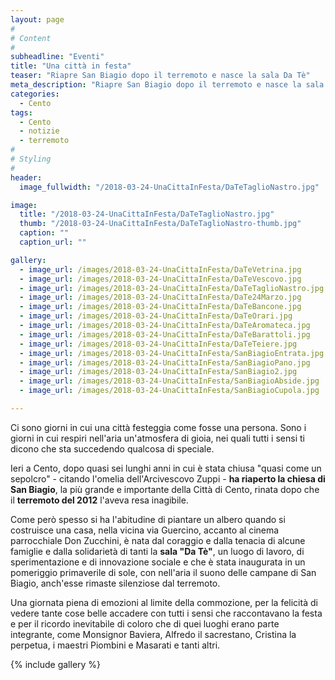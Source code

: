 ```yaml
---
layout: page
#
# Content
#
subheadline: "Eventi"
title: "Una città in festa"
teaser: "Riapre San Biagio dopo il terremoto e nasce la sala Da Tè"
meta_description: "Riapre San Biagio dopo il terremoto e nasce la sala Da Tè"
categories: 
  - Cento
tags:
  - Cento
  - notizie
  - terremoto
#
# Styling
#
header:
  image_fullwidth: "/2018-03-24-UnaCittaInFesta/DaTeTaglioNastro.jpg"

image:
  title: "/2018-03-24-UnaCittaInFesta/DaTeTaglioNastro.jpg"
  thumb: "/2018-03-24-UnaCittaInFesta/DaTeTaglioNastro-thumb.jpg"
  caption: ""
  caption_url: ""

gallery:
  - image_url: /images/2018-03-24-UnaCittaInFesta/DaTeVetrina.jpg
  - image_url: /images/2018-03-24-UnaCittaInFesta/DaTeVescovo.jpg
  - image_url: /images/2018-03-24-UnaCittaInFesta/DaTeTaglioNastro.jpg
  - image_url: /images/2018-03-24-UnaCittaInFesta/DaTe24Marzo.jpg
  - image_url: /images/2018-03-24-UnaCittaInFesta/DaTeBancone.jpg
  - image_url: /images/2018-03-24-UnaCittaInFesta/DaTeOrari.jpg
  - image_url: /images/2018-03-24-UnaCittaInFesta/DaTeAromateca.jpg
  - image_url: /images/2018-03-24-UnaCittaInFesta/DaTeBarattoli.jpg
  - image_url: /images/2018-03-24-UnaCittaInFesta/DaTeTeiere.jpg
  - image_url: /images/2018-03-24-UnaCittaInFesta/SanBiagioEntrata.jpg
  - image_url: /images/2018-03-24-UnaCittaInFesta/SanBiagioPano.jpg
  - image_url: /images/2018-03-24-UnaCittaInFesta/SanBiagio2.jpg
  - image_url: /images/2018-03-24-UnaCittaInFesta/SanBiagioAbside.jpg
  - image_url: /images/2018-03-24-UnaCittaInFesta/SanBiagioCupola.jpg

---
```


Ci sono giorni in cui una città festeggia come fosse una persona. Sono i giorni in cui respiri nell'aria un'atmosfera di gioia,
nei quali tutti i sensi ti dicono che sta succedendo qualcosa di speciale.

Ieri a Cento, dopo quasi sei lunghi anni in cui è stata chiusa "quasi come un sepolcro" - citando l'omelia dell'Arcivescovo Zuppi -
**ha riaperto la chiesa di San Biagio**, la più grande e importante della Città di Cento, rinata dopo che il **terremoto del 2012**
l'aveva resa inagibile.

Come però spesso si ha l'abitudine di piantare un albero quando si costruisce una casa, nella vicina via Guercino,
accanto al cinema parrocchiale Don Zucchini, è nata dal coraggio e dalla tenacia di alcune famiglie
e dalla solidarietà di tanti la **sala "Da Tè"**, un luogo di lavoro, di sperimentazione e di innovazione sociale e
che è stata inaugurata in un pomeriggio primaverile di sole, con nell'aria il suono delle campane di San Biagio,
anch'esse rimaste silenziose dal terremoto.

Una giornata piena di emozioni al limite della commozione, per la felicità di vedere tante cose belle accadere
con tutti i sensi che raccontavano la festa e per il ricordo inevitabile di coloro che di quei luoghi erano parte integrante,
come Monsignor Baviera, Alfredo il sacrestano, Cristina la perpetua, i maestri Piombini e Masarati e tanti altri.

{% include gallery %}
